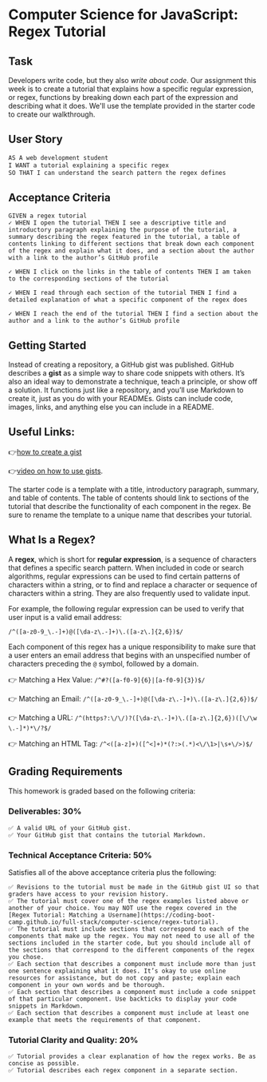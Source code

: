 # Computer Science for JavaScript: Regex Tutorial
## Task

Developers write code, but they also *write about code*. Our assignment this week is to create a tutorial that explains how a specific regular expression, or regex, functions by breaking down each part of the expression and describing what it does. We'll use the template provided in the starter code to create our walkthrough.

## User Story

```md
AS A web development student
I WANT a tutorial explaining a specific regex
SO THAT I can understand the search pattern the regex defines
```

## Acceptance Criteria

```
GIVEN a regex tutorial
✓ WHEN I open the tutorial THEN I see a descriptive title and introductory paragraph explaining the purpose of the tutorial, a summary describing the regex featured in the tutorial, a table of contents linking to different sections that break down each component of the regex and explain what it does, and a section about the author with a link to the author’s GitHub profile

✓ WHEN I click on the links in the table of contents THEN I am taken to the corresponding sections of the tutorial

✓ WHEN I read through each section of the tutorial THEN I find a detailed explanation of what a specific component of the regex does

✓ WHEN I reach the end of the tutorial THEN I find a section about the author and a link to the author’s GitHub profile
```

## Getting Started

Instead of creating a repository, a GitHub gist was published. GitHub describes a **gist** as a simple way to share code snippets with others. It’s also an ideal way to demonstrate a technique, teach a principle, or show off a solution. It functions just like a repository, and you’ll use Markdown to create it, just as you do with your READMEs. Gists can include code, images, links, and anything else you can include in a README.

## Useful Links:
👉[how to create a gist](https://help.github.com/en/github/writing-on-github/creating-gists)

👉[video on how to use gists](https://www.youtube.com/watch?v=wc2NlcWjQHw).

The starter code is a template with a title, introductory paragraph, summary, and table of contents. The table of contents should link to sections of the tutorial that describe the functionality of each component in the regex. Be sure to rename the template to a unique name that describes your tutorial.

## What Is a Regex?

A **regex**, which is short for **regular expression**, is a sequence of characters that defines a specific search pattern. When included in code or search algorithms, regular expressions can be used to find certain patterns of characters within a string, or to find and replace a character or sequence of characters within a string. They are also frequently used to validate input. 

For example, the following regular expression can be used to verify that user input is a valid email address:

`/^([a-z0-9_\.-]+)@([\da-z\.-]+)\.([a-z\.]{2,6})$/`

Each component of this regex has a unique responsibility to make sure that a user enters an email address that begins with an unspecified number of characters preceding the `@` symbol, followed by a domain.


👉 Matching a Hex Value: `/^#?([a-f0-9]{6}|[a-f0-9]{3})$/`

👉 Matching an Email: `/^([a-z0-9_\.-]+)@([\da-z\.-]+)\.([a-z\.]{2,6})$/`

👉 Matching a URL: `/^(https?:\/\/)?([\da-z\.-]+)\.([a-z\.]{2,6})([\/\w \.-]*)*\/?$/`

👉 Matching an HTML Tag: `/^<([a-z]+)([^<]+)*(?:>(.*)<\/\1>|\s+\/>)$/`


## Grading Requirements

This homework is graded based on the following criteria:

### Deliverables: 30%
```
✅ A valid URL of your GitHub gist.
✅ Your GitHub gist that contains the tutorial Markdown.
```
### Technical Acceptance Criteria: 50%

Satisfies all of the above acceptance criteria plus the following:
```
✅ Revisions to the tutorial must be made in the GitHub gist UI so that graders have access to your revision history.
✅ The tutorial must cover one of the regex examples listed above or another of your choice. You may NOT use the regex covered in the [Regex Tutorial: Matching a Username](https://coding-boot-camp.github.io/full-stack/computer-science/regex-tutorial).
✅ The tutorial must include sections that correspond to each of the components that make up the regex. You may not need to use all of the sections included in the starter code, but you should include all of the sections that correspond to the different components of the regex you chose.
✅ Each section that describes a component must include more than just one sentence explaining what it does. It’s okay to use online resources for assistance, but do not copy and paste; explain each component in your own words and be thorough.
✅ Each section that describes a component must include a code snippet of that particular component. Use backticks to display your code snippets in Markdown.
✅ Each section that describes a component must include at least one example that meets the requirements of that component.
```
### Tutorial Clarity and Quality: 20%
```
✅ Tutorial provides a clear explanation of how the regex works. Be as concise as possible.
✅ Tutorial describes each regex component in a separate section.
```
